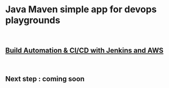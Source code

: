 # Java Maven simple app for devops playgrounds

<br>

## [Build Automation & CI/CD with Jenkins and AWS](https://github.com/hotiaDiallo/devops-java-maven-app/tree/jenkins-jobs)

<br>

## Next step : coming soon